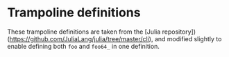 # Trampoline definitions

These trampoline definitions are taken from the [Julia repository])(https://github.com/JuliaLang/julia/tree/master/cli), and modified slightly to enable defining both `foo` and `foo64_` in one definition.